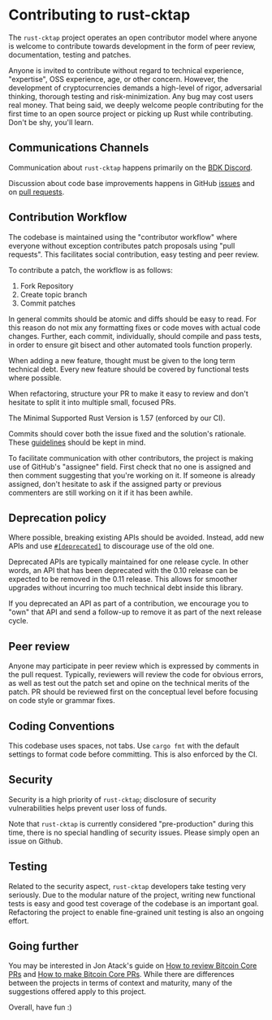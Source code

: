 Contributing to rust-cktap
==============================

The `rust-cktap` project operates an open contributor model where anyone is welcome to
contribute towards development in the form of peer review, documentation,
testing and patches.

Anyone is invited to contribute without regard to technical experience,
"expertise", OSS experience, age, or other concern. However, the development of
cryptocurrencies demands a high-level of rigor, adversarial thinking, thorough
testing and risk-minimization.
Any bug may cost users real money. That being said, we deeply welcome people
contributing for the first time to an open source project or picking up Rust while
contributing. Don't be shy, you'll learn.

Communications Channels
-----------------------

Communication about `rust-cktap` happens primarily on the [BDK Discord](https://discord.gg/dstn4dQ).

Discussion about code base improvements happens in GitHub [issues](https://github.com/notmandatory/rust-cktap/issues)
and
on [pull requests](https://github.com/notmandatory/rust-cktap/pulls).

Contribution Workflow
---------------------

The codebase is maintained using the "contributor workflow" where everyone
without exception contributes patch proposals using "pull requests". This
facilitates social contribution, easy testing and peer review.

To contribute a patch, the workflow is as follows:

1. Fork Repository
2. Create topic branch
3. Commit patches

In general commits should be atomic and diffs should be easy to read.
For this reason do not mix any formatting fixes or code moves with actual code
changes. Further, each commit, individually, should compile and pass tests, in
order to ensure git bisect and other automated tools function properly.

When adding a new feature, thought must be given to the long term technical debt.
Every new feature should be covered by functional tests where possible.

When refactoring, structure your PR to make it easy to review and don't
hesitate to split it into multiple small, focused PRs.

The Minimal Supported Rust Version is 1.57 (enforced by our CI).

Commits should cover both the issue fixed and the solution's rationale.
These [guidelines](https://chris.beams.io/posts/git-commit/) should be kept in mind.

To facilitate communication with other contributors, the project is making use
of GitHub's "assignee" field. First check that no one is assigned and then
comment suggesting that you're working on it. If someone is already assigned,
don't hesitate to ask if the assigned party or previous commenters are still
working on it if it has been awhile.

Deprecation policy
------------------

Where possible, breaking existing APIs should be avoided. Instead, add new APIs and
use [`#[deprecated]`](https://github.com/rust-lang/rfcs/blob/master/text/1270-deprecation.md) to discourage use of the old one.

Deprecated APIs are typically maintained for one release cycle. In other words, an
API that has been deprecated with the 0.10 release can be expected to be removed in the
0.11 release. This allows for smoother upgrades without incurring too much technical
debt inside this library.

If you deprecated an API as part of a contribution, we encourage you to "own" that API
and send a follow-up to remove it as part of the next release cycle.

Peer review
-----------

Anyone may participate in peer review which is expressed by comments in the
pull request. Typically, reviewers will review the code for obvious errors, as
well as test out the patch set and opine on the technical merits of the patch.
PR should be reviewed first on the conceptual level before focusing on code
style or grammar fixes.

Coding Conventions
------------------

This codebase uses spaces, not tabs.
Use `cargo fmt` with the default settings to format code before committing.
This is also enforced by the CI.

Security
--------

Security is a high priority of `rust-cktap`; disclosure of security vulnerabilities helps
prevent user loss of funds.

Note that `rust-cktap` is currently considered "pre-production" during this time, there
is no special handling of security issues. Please simply open an issue on
Github.

Testing
-------

Related to the security aspect, `rust-cktap` developers take testing very seriously.
Due to the modular nature of the project, writing new functional tests is easy
and good test coverage of the codebase is an important goal.
Refactoring the project to enable fine-grained unit testing is also an ongoing
effort.

Going further
-------------

You may be interested in Jon Atack's guide
on [How to review Bitcoin Core PRs](https://github.com/jonatack/bitcoin-development/blob/master/how-to-review-bitcoin-core-prs.md)
and [How to make Bitcoin Core PRs](https://github.com/jonatack/bitcoin-development/blob/master/how-to-make-bitcoin-core-prs.md).
While there are differences between the projects in terms of context and
maturity, many of the suggestions offered apply to this project.

Overall, have fun :)
